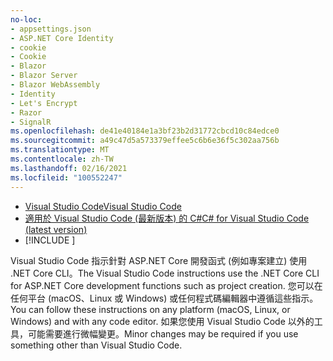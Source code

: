 ```yaml
---
no-loc:
- appsettings.json
- ASP.NET Core Identity
- cookie
- Cookie
- Blazor
- Blazor Server
- Blazor WebAssembly
- Identity
- Let's Encrypt
- Razor
- SignalR
ms.openlocfilehash: de41e40184e1a3bf23b2d31772cbcd10c84edce0
ms.sourcegitcommit: a49c47d5a573379effee5c6b6e36f5c302aa756b
ms.translationtype: MT
ms.contentlocale: zh-TW
ms.lasthandoff: 02/16/2021
ms.locfileid: "100552247"
---
```

* [<span data-ttu-id="c7010-101">Visual Studio Code</span><span class="sxs-lookup"><span data-stu-id="c7010-101">Visual Studio Code</span></span>](https://code.visualstudio.com/download)
* [<span data-ttu-id="c7010-102">適用於 Visual Studio Code (最新版本) 的 C#</span><span class="sxs-lookup"><span data-stu-id="c7010-102">C# for Visual Studio Code (latest version)</span></span>](https://marketplace.visualstudio.com/items?itemName=ms-dotnettools.csharp)
* [!INCLUDE [](~/includes/3.0-SDK.md)]

<span data-ttu-id="c7010-103">Visual Studio Code 指示針對 ASP.NET Core 開發函式 (例如專案建立) 使用 .NET Core CLI。</span><span class="sxs-lookup"><span data-stu-id="c7010-103">The Visual Studio Code instructions use the .NET Core CLI for ASP.NET Core development functions such as project creation.</span></span> <span data-ttu-id="c7010-104">您可以在任何平台 (macOS、Linux 或 Windows) 或任何程式碼編輯器中遵循這些指示。</span><span class="sxs-lookup"><span data-stu-id="c7010-104">You can follow these instructions on any platform (macOS, Linux, or Windows) and with any code editor.</span></span> <span data-ttu-id="c7010-105">如果您使用 Visual Studio Code 以外的工具，可能需要進行微幅變更。</span><span class="sxs-lookup"><span data-stu-id="c7010-105">Minor changes may be required if you use something other than Visual Studio Code.</span></span>
